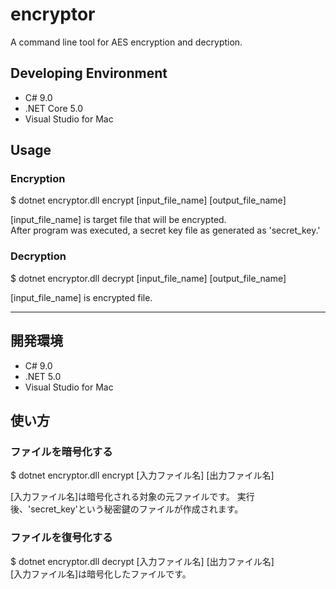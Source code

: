 # encryptor
A command line tool for AES encryption and decryption.

## Developing Environment

- C# 9.0
- .NET Core 5.0
- Visual Studio for Mac

## Usage
### Encryption
$ dotnet encryptor.dll encrypt [input_file_name] [output_file_name]  

[input_file_name] is target file that will be encrypted.  
After program was executed, a secret key file as generated as 'secret_key.'  

### Decryption
$ dotnet encryptor.dll decrypt [input_file_name] [output_file_name]  

[input_file_name] is encrypted file.  

***********************************

## 開発環境

- C# 9.0
- .NET 5.0
- Visual Studio for Mac

## 使い方
### ファイルを暗号化する
$ dotnet encryptor.dll encrypt [入力ファイル名] [出力ファイル名]  

[入力ファイル名]は暗号化される対象の元ファイルです。
実行後、'secret_key'という秘密鍵のファイルが作成されます。

### ファイルを復号化する
$ dotnet encryptor.dll decrypt [入力ファイル名] [出力ファイル名]  
[入力ファイル名]は暗号化したファイルです。
